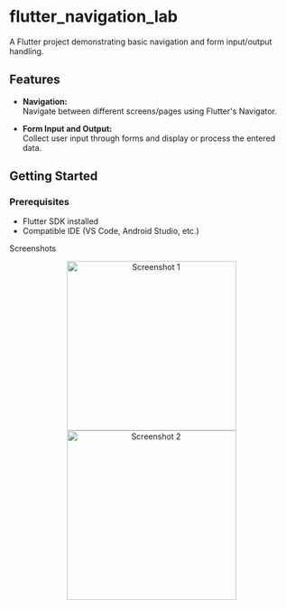 # flutter_navigation_lab

A Flutter project demonstrating basic navigation and form input/output handling.

## Features

- **Navigation:**  
  Navigate between different screens/pages using Flutter's Navigator.

- **Form Input and Output:**  
  Collect user input through forms and display or process the entered data.

## Getting Started

### Prerequisites

- Flutter SDK installed
- Compatible IDE (VS Code, Android Studio, etc.)

Screenshots
<div align="center"> <img src="https://github.com/user-attachments/assets/1360b884-6bf0-4907-9be5-f67f286f0b21" alt="Screenshot 1" width="300"/> <img src="https://github.com/user-attachments/assets/730cda98-bd80-4a72-95f8-86604d73eb0a" alt="Screenshot 2" width="300"/> </div>
